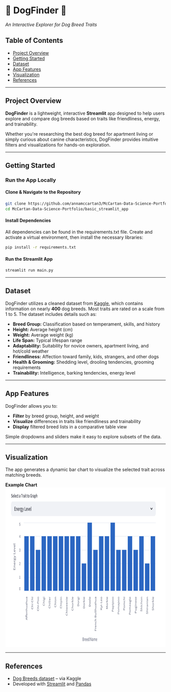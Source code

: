 # :dog: DogFinder :poodle:
*An Interactive Explorer for Dog Breed Traits*

## Table of Contents
- [Project Overview](#project-overview)
- [Getting Started](#getting-started)
- [Dataset](#dataset)
- [App Features](#app-features)
- [Visualization](#visualization)
- [References](#references)

---

## Project Overview  
**DogFinder** is a lightweight, interactive **Streamlit** app designed to help users explore and compare dog breeds based on traits like friendliness, energy, and trainability.

Whether you're researching the best dog breed for apartment living or simply curious about canine characteristics, DogFinder provides intuitive filters and visualizations for hands-on exploration.

---

## Getting Started

### Run the App Locally

#### Clone & Navigate to the Repository
```bash
git clone https://github.com/annamccartan3/McCartan-Data-Science-Portfolio.git
cd McCartan-Data-Science-Portfolio/basic_streamlit_app
```

#### Install Dependencies  
All dependencies can be found in the requirements.txt file. Create and activate a virtual environment, then install the necessary libraries:
```bash
pip install -r requirements.txt
```

#### Run the Streamlit App
```bash
streamlit run main.py
```

---

## Dataset
DogFinder utilizes a cleaned dataset from [Kaggle](https://www.kaggle.com/datasets/yonkotoshiro/dogs-breeds), which contains information on nearly **400** dog breeds. Most traits are rated on a scale from 1 to 5. The dataset includes details such as:  

- **Breed Group:** Classification based on temperament, skills, and history  
- **Height:** Average height (cm)  
- **Weight:** Average weight (kg)  
- **Life Span:** Typical lifespan range  
- **Adaptability:** Suitability for novice owners, apartment living, and hot/cold weather  
- **Friendliness:** Affection toward family, kids, strangers, and other dogs  
- **Health & Grooming:** Shedding level, drooling tendencies, grooming requirements  
- **Trainability:** Intelligence, barking tendencies, energy level

---

## App Features
DogFinder allows you to:
- **Filter** by breed group, height, and weight
- **Visualize** differences in traits like friendliness and trainability
- **Display** filtered breed lists in a comparative table view

Simple dropdowns and sliders make it easy to explore subsets of the data.

---

## Visualization  
The app generates a dynamic bar chart to visualize the selected trait across matching breeds.<br>

**Example Chart**<br>
<img src="images/ExamplePlot.png" height="500">

---

## References  

- [Dog Breeds dataset](https://www.kaggle.com/datasets/yonkotoshiro/dogs-breeds) – via Kaggle
- Developed with [Streamlit](https://streamlit.io/) and [Pandas](https://pandas.pydata.org/)

